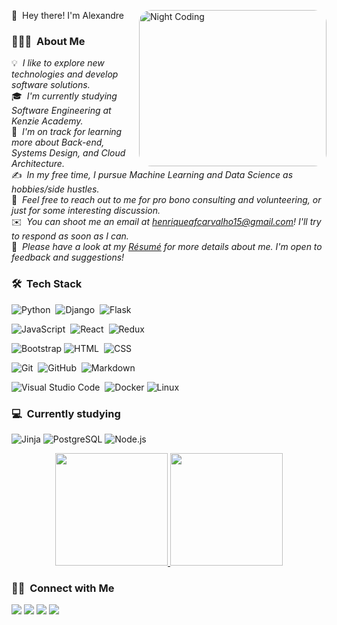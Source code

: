 👋 &nbsp;Hey there! I'm Alexandre
<img alt="Night Coding" src="https://cdn131.picsart.com/322663644282211.png?type=webp&to=min&r=640" width="300px" height="250px" style="border-radius:20px" align="right"/>

### 👨🏻‍💻 &nbsp;About Me

💡 &nbsp;<em>I like to explore new technologies and develop software solutions.</em>\
🎓 &nbsp;<em>I'm currently studying Software Engineering at Kenzie Academy.</em>\
🌱 &nbsp;<em>I'm on track for learning more about Back-end, Systems Design, and Cloud Architecture.</em>\
✍️ &nbsp;<em>In my free time, I pursue Machine Learning and Data Science as hobbies/side hustles.</em>\
💬 &nbsp;<em>Feel free to reach out to me for pro bono consulting and volunteering, or just for some interesting discussion.</em>\
✉️ &nbsp;<em>You can shoot me an email at henriqueafcarvalho15@gmail.com! I'll try to respond as soon as I can.</em>\
📄 &nbsp;<em>Please have a look at my [Résumé](https://drive.google.com/file/d/1KL4RR7pbKEI5HbSKF0PPW9VljZmf98S2/view?usp=sharing) for more details about me. I'm open to feedback and suggestions!</em>




### 🛠 &nbsp;Tech Stack

![Python](https://img.shields.io/badge/-Python-050806?style=flat-square&logo=python)&nbsp;
![Django](https://img.shields.io/badge/-Django-050806?style=flat-square&logo=django&logoColor=092E20)&nbsp;
![Flask](https://img.shields.io/badge/-Flask-050806?style=flat-square&logo=flask)&nbsp;

![JavaScript](https://img.shields.io/badge/-JavaScript-050806?style=flat-square&logo=javascript)&nbsp;
![React](https://img.shields.io/badge/-React-050806?style=flat-square&logo=react)&nbsp;
![Redux](https://img.shields.io/badge/-Redux-050806?style=flat-square&logo=Redux&logoColor=white)

![Bootstrap](https://img.shields.io/badge/-Bootstrap-050806?style=flat-square&logo=bootstrap&logoColor=563D7C)
![HTML](https://img.shields.io/badge/-HTML-050806?style=flat-square&logo=HTML5)&nbsp;
![CSS](https://img.shields.io/badge/-CSS-050806?style=flat-square&logo=CSS3&logoColor=1572B6)&nbsp;

![Git](https://img.shields.io/badge/-Git-050806?style=flat-square&logo=git)&nbsp;
![GitHub](https://img.shields.io/badge/-GitHub-050806?style=flat-square&logo=github)&nbsp;
![Markdown](https://img.shields.io/badge/-Markdown-050806?style=flat-square&logo=markdown)

![Visual Studio Code](https://img.shields.io/badge/-Visual%20Studio%20Code-050806?style=flat-square&logo=visual-studio-code&logoColor=007ACC)&nbsp;
![Docker](https://img.shields.io/badge/-Docker-050806?style=flat-square&logo=Docker)
![Linux](https://img.shields.io/badge/-Linux-050806?style=flat-square&logo=Linux&logoColor=FCC624)

### 💻 &nbsp;Currently studying

![Jinja](https://img.shields.io/badge/-Jinja-050806?style=flat-square&logo=jinja&logoColor=white)
![PostgreSQL](https://img.shields.io/badge/-PostgreSQL-050806?style=flat-square&logo=PostgreSQL&logoColor=white)
![Node.js](https://img.shields.io/badge/-Node.js-050806?style=flat-square&logo=node.js)&nbsp;

<p align="center">
<a href="https://github.com/HenryAlfa">
  <img height="180em" src="https://github-readme-stats-eight-theta.vercel.app/api?username=HenryAlfa&show_icons=true&theme=dark&include_all_commits=true&count_private=true"/>
  <img height="180em" src="https://github-readme-stats-eight-theta.vercel.app/api/top-langs/?username=HenryAlfa&layout=compact&langs_count=8&theme=dark"/>
</a>
</p>

### 🤝🏻 &nbsp;Connect with Me

<p align="center">

<a href="https://www.linkedin.com/in/alexandre-alfa-b427a6158/"><img src="https://img.shields.io/badge/-Alexandre%20Alfa-0077B5?style=flat&logo=Linkedin&logoColor=white"/></a>
<a href="mailto:henriqueafcarvalho15@gmail.com"><img src="https://img.shields.io/badge/-henriqueafcarvalho15@gmail.com-D14836?style=flat&logo=Gmail&logoColor=white"/></a>
<a href="https://www.instagram.com/alee_alfa/"><img src="https://img.shields.io/badge/-@alee_alfa_-E4405F?style=flat&logo=Instagram&logoColor=white"/></a>
<a href="https://twitter.com/Spectro_Falls"><img src="https://img.shields.io/badge/-@Spectro_Falls-1877F2?style=flat&logo=Twitter&logoColor=white"/></a>
</p>
